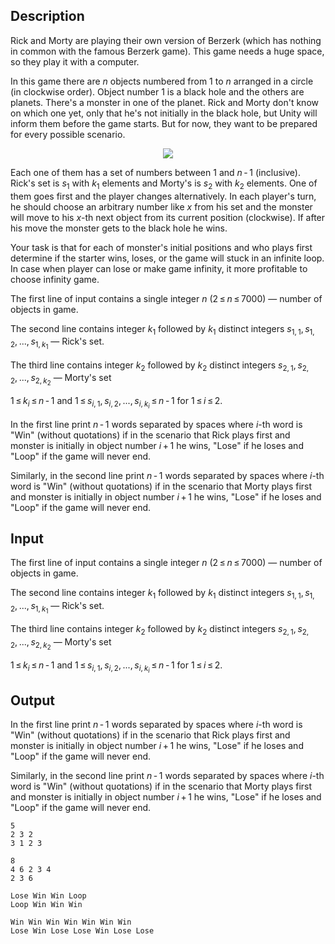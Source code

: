 ## Description

<div><p>Rick and Morty are playing their own version of Berzerk (which has nothing in common with the famous Berzerk game). This game needs a huge space, so they play it with a computer.</p><p>In this game there are <span class="tex-span"><i>n</i></span> objects numbered from <span class="tex-span">1</span> to <span class="tex-span"><i>n</i></span> arranged in a circle (in clockwise order). Object number <span class="tex-span">1</span> is a black hole and the others are planets. There's a monster in one of the planet. Rick and Morty don't know on which one yet, only that he's not initially in the black hole, but Unity will inform them before the game starts. But for now, they want to be prepared for every possible scenario.</p><center> <img class="tex-graphics" src="file://WMMVnoRs.png" style="max-width: 100.0%;max-height: 100.0%;"> </center><p>Each one of them has a set of numbers between <span class="tex-span">1</span> and <span class="tex-span"><i>n</i> - 1</span> (inclusive). Rick's set is <span class="tex-span"><i>s</i><sub class="lower-index">1</sub></span> with <span class="tex-span"><i>k</i><sub class="lower-index">1</sub></span> elements and Morty's is <span class="tex-span"><i>s</i><sub class="lower-index">2</sub></span> with <span class="tex-span"><i>k</i><sub class="lower-index">2</sub></span> elements. One of them goes first and the player changes alternatively. In each player's turn, he should choose an arbitrary number like <span class="tex-span"><i>x</i></span> from his set and the monster will move to his <span class="tex-span"><i>x</i></span>-th next object from its current position (clockwise). If after his move the monster gets to the black hole he wins.</p><p>Your task is that for each of monster's initial positions and who plays first determine if the starter wins, loses, or the game will stuck in an infinite loop. In case when player can lose or make game infinity, it more profitable to choose infinity game.</p></div><div class="input-specification"><p>The first line of input contains a single integer <span class="tex-span"><i>n</i></span> (<span class="tex-span">2 ≤ <i>n</i> ≤ 7000</span>) — number of objects in game.</p><p>The second line contains integer <span class="tex-span"><i>k</i><sub class="lower-index">1</sub></span> followed by <span class="tex-span"><i>k</i><sub class="lower-index">1</sub></span> distinct integers <span class="tex-span"><i>s</i><sub class="lower-index">1, 1</sub>, <i>s</i><sub class="lower-index">1, 2</sub>, ..., <i>s</i><sub class="lower-index">1, <i>k</i><sub class="lower-index">1</sub></sub></span> — Rick's set.</p><p>The third line contains integer <span class="tex-span"><i>k</i><sub class="lower-index">2</sub></span> followed by <span class="tex-span"><i>k</i><sub class="lower-index">2</sub></span> distinct integers <span class="tex-span"><i>s</i><sub class="lower-index">2, 1</sub>, <i>s</i><sub class="lower-index">2, 2</sub>, ..., <i>s</i><sub class="lower-index">2, <i>k</i><sub class="lower-index">2</sub></sub></span> — Morty's set</p><p><span class="tex-span">1 ≤ <i>k</i><sub class="lower-index"><i>i</i></sub> ≤ <i>n</i> - 1</span> and <span class="tex-span">1 ≤ <i>s</i><sub class="lower-index"><i>i</i>, 1</sub>, <i>s</i><sub class="lower-index"><i>i</i>, 2</sub>, ..., <i>s</i><sub class="lower-index"><i>i</i>, <i>k</i><sub class="lower-index"><i>i</i></sub></sub> ≤ <i>n</i> - 1</span> for <span class="tex-span">1 ≤ <i>i</i> ≤ 2</span>.</p></div><div class="output-specification"><p>In the first line print <span class="tex-span"><i>n</i> - 1</span> words separated by spaces where <span class="tex-span"><i>i</i></span>-th word is "<span class="tex-font-style-tt">Win</span>" (without quotations) if in the scenario that Rick plays first and monster is initially in object number <span class="tex-span"><i>i</i> + 1</span> he wins, "<span class="tex-font-style-tt">Lose</span>" if he loses and "<span class="tex-font-style-tt">Loop</span>" if the game will never end.</p><p>Similarly, in the second line print <span class="tex-span"><i>n</i> - 1</span> words separated by spaces where <span class="tex-span"><i>i</i></span>-th word is "<span class="tex-font-style-tt">Win</span>" (without quotations) if in the scenario that Morty plays first and monster is initially in object number <span class="tex-span"><i>i</i> + 1</span> he wins, "<span class="tex-font-style-tt">Lose</span>" if he loses and "<span class="tex-font-style-tt">Loop</span>" if the game will never end.</p></div>

## Input

<p>The first line of input contains a single integer <span class="tex-span"><i>n</i></span> (<span class="tex-span">2 ≤ <i>n</i> ≤ 7000</span>) — number of objects in game.</p><p>The second line contains integer <span class="tex-span"><i>k</i><sub class="lower-index">1</sub></span> followed by <span class="tex-span"><i>k</i><sub class="lower-index">1</sub></span> distinct integers <span class="tex-span"><i>s</i><sub class="lower-index">1, 1</sub>, <i>s</i><sub class="lower-index">1, 2</sub>, ..., <i>s</i><sub class="lower-index">1, <i>k</i><sub class="lower-index">1</sub></sub></span> — Rick's set.</p><p>The third line contains integer <span class="tex-span"><i>k</i><sub class="lower-index">2</sub></span> followed by <span class="tex-span"><i>k</i><sub class="lower-index">2</sub></span> distinct integers <span class="tex-span"><i>s</i><sub class="lower-index">2, 1</sub>, <i>s</i><sub class="lower-index">2, 2</sub>, ..., <i>s</i><sub class="lower-index">2, <i>k</i><sub class="lower-index">2</sub></sub></span> — Morty's set</p><p><span class="tex-span">1 ≤ <i>k</i><sub class="lower-index"><i>i</i></sub> ≤ <i>n</i> - 1</span> and <span class="tex-span">1 ≤ <i>s</i><sub class="lower-index"><i>i</i>, 1</sub>, <i>s</i><sub class="lower-index"><i>i</i>, 2</sub>, ..., <i>s</i><sub class="lower-index"><i>i</i>, <i>k</i><sub class="lower-index"><i>i</i></sub></sub> ≤ <i>n</i> - 1</span> for <span class="tex-span">1 ≤ <i>i</i> ≤ 2</span>.</p>

## Output

<p>In the first line print <span class="tex-span"><i>n</i> - 1</span> words separated by spaces where <span class="tex-span"><i>i</i></span>-th word is "<span class="tex-font-style-tt">Win</span>" (without quotations) if in the scenario that Rick plays first and monster is initially in object number <span class="tex-span"><i>i</i> + 1</span> he wins, "<span class="tex-font-style-tt">Lose</span>" if he loses and "<span class="tex-font-style-tt">Loop</span>" if the game will never end.</p><p>Similarly, in the second line print <span class="tex-span"><i>n</i> - 1</span> words separated by spaces where <span class="tex-span"><i>i</i></span>-th word is "<span class="tex-font-style-tt">Win</span>" (without quotations) if in the scenario that Morty plays first and monster is initially in object number <span class="tex-span"><i>i</i> + 1</span> he wins, "<span class="tex-font-style-tt">Lose</span>" if he loses and "<span class="tex-font-style-tt">Loop</span>" if the game will never end.</p>





```input1
5
2 3 2
3 1 2 3

```




```input2
8
4 6 2 3 4
2 3 6

```




```output1
Lose Win Win Loop
Loop Win Win Win

```




```output2
Win Win Win Win Win Win Win
Lose Win Lose Lose Win Lose Lose

```


